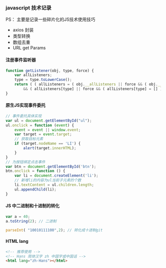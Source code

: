 ### javascript 技术记录

PS： 主要是记录一些碎片化的JS技术使用技巧

* axios 封装
* 类型转换
* 数组去重
* URL get Params

#### 注册事件监听器

```js
function getListener(obj, type, force) {
    var allListeners;
    type = type.toLowerCase();
    return ( ( allListeners = ( obj.__allListeners || force && ( obj.__allListeners = {} ) ) )
        && ( allListeners[type] || force && ( allListeners[type] = [] ) ) );
}
```

#### 原生JS实现事件委托
```js
// 事件委托具体实现
var ul = document.getElementById("ul");
ul.onclick = function (event) {
    event = event || window.event;
    var target = event.target;
    // 获取目标元素
    if (target.nodeName == 'LI') {
        alert(target.innerHTML);
    }
}
// 为按钮绑定点击事件
var btn = document.getElementById('btn');
btn.onclick = function () {
    var li = document.createElement('li');
    // 新增li的内容为ul当前子元素的个数
    li.textContent = ul.children.length;
    ul.appendChild(li);
}
```

#### JS 中二进制和十进制的转化

```js
var a = 40;
a.toString(2); // 二进制

parseInt( "10010111100",2); // 转化成十进制git
```
#### HTML lang

```html
<!-- 推荐使用 -->
<!-- Hans 简体汉字 zh 中国字或中国话 -->
<html lang="zh-Hans"></html>
```



